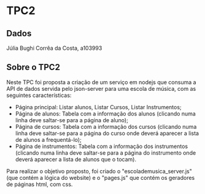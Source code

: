 # TPC2

## Dados

Júlia Bughi Corrêa da Costa, a103993

## Sobre o TPC2

Neste TPC foi proposta a criação de um serviço em nodejs que consuma a API de dados servida pelo json-server para uma escola de música, com as seguintes características:

- Página principal: Listar alunos, Listar Cursos, Listar Instrumentos;
- Página de alunos: Tabela com a informação dos alunos (clicando numa linha deve saltar-se para a página de aluno);
- Página de cursos: Tabela com a informação dos cursos (clicando numa linha deve saltar-se para a página do curso onde deverá aparecer a lista de alunos a frequentá-lo);
- Página de instrumentos: Tabela com a informação dos instrumentos (clicando numa linha deve saltar-se para a página do instrumento onde deverá aparecer a lista de alunos que o tocam).

Para realizar o objetivo proposto, foi criado o "escolademusica_server.js" (que contém a lógica do website) e o "pages.js" que contém os geradores de páginas html, com css.